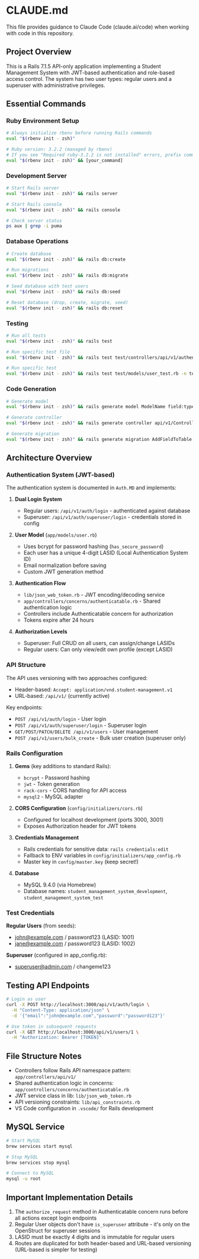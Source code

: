 # CLAUDE.md

This file provides guidance to Claude Code (claude.ai/code) when working with code in this repository.

## Project Overview

This is a Rails 7.1.5 API-only application implementing a Student Management System with JWT-based authentication and role-based access control. The system has two user types: regular users and a superuser with administrative privileges.

## Essential Commands

### Ruby Environment Setup
```bash
# Always initialize rbenv before running Rails commands
eval "$(rbenv init - zsh)"

# Ruby version: 3.2.2 (managed by rbenv)
# If you see "Required ruby-3.2.2 is not installed" errors, prefix commands with:
eval "$(rbenv init - zsh)" && [your_command]
```

### Development Server
```bash
# Start Rails server
eval "$(rbenv init - zsh)" && rails server

# Start Rails console
eval "$(rbenv init - zsh)" && rails console

# Check server status
ps aux | grep -i puma
```

### Database Operations
```bash
# Create database
eval "$(rbenv init - zsh)" && rails db:create

# Run migrations
eval "$(rbenv init - zsh)" && rails db:migrate

# Seed database with test users
eval "$(rbenv init - zsh)" && rails db:seed

# Reset database (drop, create, migrate, seed)
eval "$(rbenv init - zsh)" && rails db:reset
```

### Testing
```bash
# Run all tests
eval "$(rbenv init - zsh)" && rails test

# Run specific test file
eval "$(rbenv init - zsh)" && rails test test/controllers/api/v1/authentication_controller_test.rb

# Run specific test
eval "$(rbenv init - zsh)" && rails test test/models/user_test.rb -n test_should_validate_lasid_format
```

### Code Generation
```bash
# Generate model
eval "$(rbenv init - zsh)" && rails generate model ModelName field:type

# Generate controller
eval "$(rbenv init - zsh)" && rails generate controller api/v1/ControllerName

# Generate migration
eval "$(rbenv init - zsh)" && rails generate migration AddFieldToTable field:type
```

## Architecture Overview

### Authentication System (JWT-based)

The authentication system is documented in `Auth.MD` and implements:

1. **Dual Login System**
   - Regular users: `/api/v1/auth/login` - authenticated against database
   - Superuser: `/api/v1/auth/superuser/login` - credentials stored in config

2. **User Model** (`app/models/user.rb`)
   - Uses bcrypt for password hashing (`has_secure_password`)
   - Each user has a unique 4-digit LASID (Local Authentication System ID)
   - Email normalization before saving
   - Custom JWT generation method

3. **Authentication Flow**
   - `lib/json_web_token.rb` - JWT encoding/decoding service
   - `app/controllers/concerns/authenticatable.rb` - Shared authentication logic
   - Controllers include Authenticatable concern for authorization
   - Tokens expire after 24 hours

4. **Authorization Levels**
   - Superuser: Full CRUD on all users, can assign/change LASIDs
   - Regular users: Can only view/edit own profile (except LASID)

### API Structure

The API uses versioning with two approaches configured:
- Header-based: `Accept: application/vnd.student-management.v1`
- URL-based: `/api/v1/` (currently active)

Key endpoints:
- `POST /api/v1/auth/login` - User login
- `POST /api/v1/auth/superuser/login` - Superuser login
- `GET/POST/PATCH/DELETE /api/v1/users` - User management
- `POST /api/v1/users/bulk_create` - Bulk user creation (superuser only)

### Rails Configuration

1. **Gems** (key additions to standard Rails):
   - `bcrypt` - Password hashing
   - `jwt` - Token generation
   - `rack-cors` - CORS handling for API access
   - `mysql2` - MySQL adapter

2. **CORS Configuration** (`config/initializers/cors.rb`)
   - Configured for localhost development (ports 3000, 3001)
   - Exposes Authorization header for JWT tokens

3. **Credentials Management**
   - Rails credentials for sensitive data: `rails credentials:edit`
   - Fallback to ENV variables in `config/initializers/app_config.rb`
   - Master key in `config/master.key` (keep secret!)

4. **Database**
   - MySQL 9.4.0 (via Homebrew)
   - Database names: `student_management_system_development`, `student_management_system_test`

### Test Credentials

**Regular Users** (from seeds):
- john@example.com / password123 (LASID: 1001)
- jane@example.com / password123 (LASID: 1002)

**Superuser** (configured in app_config.rb):
- superuser@admin.com / changeme123

## Testing API Endpoints

```bash
# Login as user
curl -X POST http://localhost:3000/api/v1/auth/login \
  -H "Content-Type: application/json" \
  -d '{"email":"john@example.com","password":"password123"}'

# Use token in subsequent requests
curl -X GET http://localhost:3000/api/v1/users/1 \
  -H "Authorization: Bearer [TOKEN]"
```

## File Structure Notes

- Controllers follow Rails API namespace pattern: `app/controllers/api/v1/`
- Shared authentication logic in concerns: `app/controllers/concerns/authenticatable.rb`
- JWT service class in lib: `lib/json_web_token.rb`
- API versioning constraints: `lib/api_constraints.rb`
- VS Code configuration in `.vscode/` for Rails development

## MySQL Service

```bash
# Start MySQL
brew services start mysql

# Stop MySQL
brew services stop mysql

# Connect to MySQL
mysql -u root
```

## Important Implementation Details

1. The `authorize_request` method in Authenticatable concern runs before all actions except login endpoints
2. Regular User objects don't have `is_superuser` attribute - it's only on the OpenStruct for superuser sessions
3. LASID must be exactly 4 digits and is immutable for regular users
4. Routes are duplicated for both header-based and URL-based versioning (URL-based is simpler for testing)